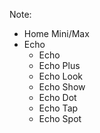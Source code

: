 Note:
+ Home Mini/Max
+ Echo
    + Echo
    + Echo Plus
    + Echo Look
    + Echo Show
    + Echo Dot
    + Echo Tap
    + Echo Spot
